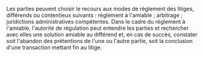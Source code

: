 
Les parties peuvent choisir le recours aux modes de règlement des
litiges, différends ou contentieux suivants :
règlement à l'amiable ;
arbitrage ;
juridictions administratives compétentes.
Dans le cadre du règlement à l'amiable, l'autorité de régulation peut
entendre les parties et rechercher avec elles une solution amiable au
différend et, en cas de succès, constater soit l'abandon des prétentions
de l'une ou l'autre partie, soit la conclusion d'une transaction mettant
fin au litige.